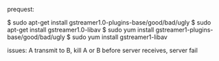 
prequest:

$ sudo apt-get install gstreamer1.0-plugins-base/good/bad/ugly
$ sudo apt-get install gstreamer1.0-libav
$ sudo yum install gstreamer1-plugins-base/good/bad/ugly
$ sudo yum install gstreamer1-libav

issues: A transmit to B, kill A or B before server receives, server fail
